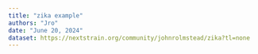 ```yaml
---
title: "zika example"
authors: "Jro"
date: "June 20, 2024"
dataset: https://nextstrain.org/community/johnrolmstead/zika?tl=none
---
```

